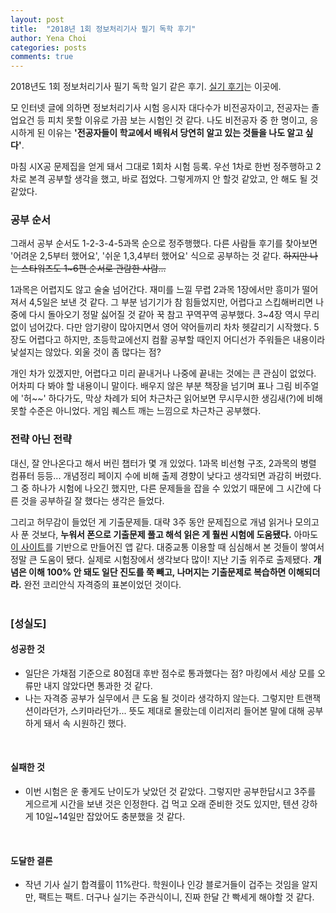 ```yaml
---
layout: post
title:  "2018년 1회 정보처리기사 필기 독학 후기"
author: Yena Choi
categories: posts
comments: true
---
```

2018년도 1회 정보처리기사 필기 독학 일기 같은 후기. [실기 후기](/posts/2018/04/16/sincere.html)는 이곳에.

모 인터넷 글에 의하면 정보처리기사 시험 응시자 대다수가 비전공자이고, 전공자는 졸업요건 등 피치 못할 이유로 가끔 보는 시험인 것 같다. 나도 비전공자 중 한 명이고, 응시하게 된 이유는 **'전공자들이 학교에서 배워서 당연히 알고 있는 것들을 나도 알고 싶다'**.

마침 시X공 문제집을 얻게 돼서 그대로 1회차 시험 등록. 우선 1차로 한번 정주행하고 2차로 본격 공부할 생각을 했고, 바로 접었다. 그렇게까지 안 할것 같았고, 안 해도 될 것 같았다.
<br>

### 공부 순서
그래서 공부 순서도 1-2-3-4-5과목 순으로 정주행했다. 다른 사람들 후기를 찾아보면 '어려운 2,5부터 했어요', '쉬운 1,3,4부터 했어요' 식으로 공부하는 것 같다. ~~하지만 나는 스타워즈도 1~6편 순서로 관람한 사람...~~

1과목은 어렵지도 않고 술술 넘어간다. 재미를 느낄 무렵 2과목 1장에서만 흥미가 떨어져서 4,5일은 보낸 것 같다. 그 부분 넘기기가 참 힘들었지만, 어렵다고 스킵해버리면 나중에 다시 돌아오기 정말 싫어질 것 같아 꾹 참고 꾸역꾸역 공부했다. 3~4장 역시 무리없이 넘어갔다. 다만 암기량이 많아지면서 영어 약어들끼리 차차 헷갈리기 시작했다. 5장도 어렵다고 하지만, 초등학교에선지 컴활 공부할 때인지 어디선가 주워들은 내용이라 낯설지는 않았다. 외울 것이 좀 많다는 점?

개인 차가 있겠지만, 어렵다고 미리 끝내거나 나중에 끝내는 것에는 큰 관심이 없었다. 어차피 다 봐야 할 내용이니 말이다. 배우지 않은 부분 책장을 넘기며 표나 그림 비주얼에 '허~~' 하다가도, 막상 차례가 되어 차근차근 읽어보면 무시무시한 생김새(?)에 비해 못할 수준은 아니었다. 게임 퀘스트 깨는 느낌으로 차근차근 공부했다.
<br>

### 전략 아닌 전략
대신, 잘 안나온다고 해서 버린 챕터가 몇 개 있었다. 1과목 비선형 구조, 2과목의 병렬 컴퓨터 등등... 개념정리 페이지 수에 비해 출제 경향이 낮다고 생각되면 과감히 버렸다. 그 중 하나가 시험에 나오긴 했지만, 다른 문제들을 잡을 수 있었기 때문에 그 시간에 다른 것을 공부하길 잘 했다는 생각은 들었다.

그리고 허무감이 들었던 게 기출문제들. 대략 3주 동안 문제집으로 개념 읽거나 모의고사 푼 것보다, **누워서 폰으로 기출문제 풀고 해석 읽은 게 훨씬 시험에 도움됐다.** 아마도 [이 사이트](http://www.comcbt.com/)를 기반으로 만들어진 앱 같다. 대중교통 이용할 때 심심해서 본 것들이 쌓여서 정말 큰 도움이 됐다. 실제로 시험장에서 생각보다 많이! 지난 기출 위주로 출제됐다. **개념은 이해 100% 안 돼도 일단 진도를 쭉 빼고, 나머지는 기출문제로 복습하면 이해되더라.** 완전 코리안식 자격증의 표본이었던 것이다.
<br><br>

### [성실도]
#### 성공한 것
- 일단은 가채점 기준으로 80점대 후반 점수로 통과했다는 점? 마킹에서 세상 모를 오류만 내지 않았다면 통과한 것 같다.
- 나는 자격증 공부가 실무에서 큰 도움 될 것이라 생각하지 않는다. 그렇지만 트랜잭션이라던가, 스키마라던가... 뜻도 제대로 몰랐는데 이리저리 들어본 말에 대해 공부하게 돼서 속 시원하긴 했다.
<br>

#### 실패한 것
- 이번 시험은 운 좋게도 난이도가 낮았던 것 같았다. 그렇지만 공부한답시고 3주를 게으르게 시간을 보낸 것은 인정한다. 겁 먹고 오래 준비한 것도 있지만, 텐션 강하게 10일~14일만 잡았어도 충분했을 것 같다.
<br>

#### 도달한 결론
- 작년 기사 실기 합격률이 11%란다. 학원이나 인강 블로거들이 겁주는 것임을 알지만, 팩트는 팩트. 더구나 실기는 주관식이니, 진짜 한달 간 빡세게 해야할 것 같다.
<br>

